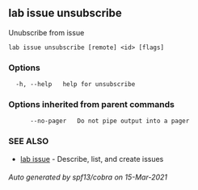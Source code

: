 ## lab issue unsubscribe

Unubscribe from issue

```
lab issue unsubscribe [remote] <id> [flags]
```

### Options

```
  -h, --help   help for unsubscribe
```

### Options inherited from parent commands

```
      --no-pager   Do not pipe output into a pager
```

### SEE ALSO

* [lab issue](lab_issue.md)	 - Describe, list, and create issues

###### Auto generated by spf13/cobra on 15-Mar-2021
